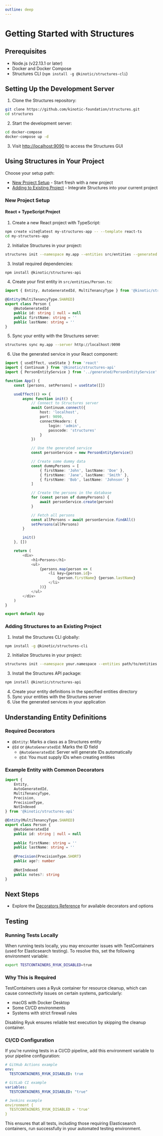 ```yaml
---
outline: deep
---
```


# Getting Started with Structures

## Prerequisites
- Node.js (v22.13.1 or later)
- Docker and Docker Compose
- Structures CLI (`npm install -g @kinotic/structures-cli`)

## Setting Up the Development Server
1. Clone the Structures repository:
```bash
git clone https://github.com/kinotic-foundation/structures.git
cd structures
```

2. Start the development server:
```bash
cd docker-compose
docker-compose up -d
```

3. Visit [http://localhost:9090](http://localhost:9090) to access the Structures GUI

## Using Structures in Your Project

Choose your setup path:
- [New Project Setup](#new-project-setup) - Start fresh with a new project
- [Adding to Existing Project](#adding-structures-to-an-existing-project) - Integrate Structures into your current project

### New Project Setup

#### React + TypeScript Project
1. Create a new React project with TypeScript:
```bash
npm create vite@latest my-structures-app -- --template react-ts
cd my-structures-app
```

2. Initialize Structures in your project:
```bash
structures init --namespace my.app --entities src/entities --generated src/generated
```

3. Install required dependencies:
```bash
npm install @kinotic/structures-api
```

4. Create your first entity in `src/entities/Person.ts`:
```typescript
import { Entity, AutoGeneratedId, MultiTenancyType } from '@kinotic/structures-api'

@Entity(MultiTenancyType.SHARED)
export class Person {
    @AutoGeneratedId
    public id: string | null = null
    public firstName: string = ''
    public lastName: string = ''
}
```

5. Sync your entity with the Structures server:
```bash
structures sync my.app --server http://localhost:9090
```

6. Use the generated service in your React component:
```typescript
import { useEffect, useState } from 'react'
import { Continuum } from '@kinotic/structures-api'
import { PersonEntityService } from '../generated/PersonEntityService'

function App() {
    const [persons, setPersons] = useState([])

    useEffect(() => {
        async function init() {
            // Connect to Structures server
            await Continuum.connect({
                host: 'localhost',
                port: 9090,
                connectHeaders: {
                    login: 'admin',
                    passcode: 'structures'
                }
            })

            // Use the generated service
            const personService = new PersonEntityService()

            // Create some dummy data
            const dummyPersons = [
                { firstName: 'John', lastName: 'Doe' },
                { firstName: 'Jane', lastName: 'Smith' },
                { firstName: 'Bob', lastName: 'Johnson' }
            ]

            // Create the persons in the database
            for (const person of dummyPersons) {
                await personService.create(person)
            }

            // Fetch all persons
            const allPersons = await personService.findAll()
            setPersons(allPersons)
        }

        init()
    }, [])

    return (
        <div>
            <h1>Persons</h1>
            <ul>
                {persons.map(person => (
                    <li key={person.id}>
                        {person.firstName} {person.lastName}
                    </li>
                ))}
            </ul>
        </div>
    )
}

export default App
```

### Adding Structures to an Existing Project

1. Install the Structures CLI globally:
```bash
npm install -g @kinotic/structures-cli
```

2. Initialize Structures in your project:
```bash
structures init --namespace your.namespace --entities path/to/entities --generated path/to/generated
```

3. Install the Structures API package:
```bash
npm install @kinotic/structures-api
```

4. Create your entity definitions in the specified entities directory
5. Sync your entities with the Structures server
6. Use the generated services in your application

## Understanding Entity Definitions

### Required Decorators
- `@Entity`: Marks a class as a Structures entity
- `@Id` or `@AutoGeneratedId`: Marks the ID field
  - `@AutoGeneratedId`: Server will generate IDs automatically
  - `@Id`: You must supply IDs when creating entities

### Example Entity with Common Decorators
```typescript
import { 
    Entity, 
    AutoGeneratedId, 
    MultiTenancyType,
    Precision,
    PrecisionType,
    NotIndexed
} from '@kinotic/structures-api'

@Entity(MultiTenancyType.SHARED)
export class Person {
    @AutoGeneratedId
    public id: string | null = null
    
    public firstName: string = ''
    public lastName: string = ''
    
    @Precision(PrecisionType.SHORT)
    public age?: number
    
    @NotIndexed
    public notes?: string
}
```

## Next Steps
- Explore the [Decorators Reference](/reference/decorators) for available decorators and options

## Testing

### Running Tests Locally
When running tests locally, you may encounter issues with TestContainers (used for Elasticsearch testing). To resolve this, set the following environment variable:

```bash
export TESTCONTAINERS_RYUK_DISABLED=true
```

### Why This is Required
TestContainers uses a Ryuk container for resource cleanup, which can cause connectivity issues on certain systems, particularly:
- macOS with Docker Desktop
- Some CI/CD environments
- Systems with strict firewall rules

Disabling Ryuk ensures reliable test execution by skipping the cleanup container.

### CI/CD Configuration
If you're running tests in a CI/CD pipeline, add this environment variable to your pipeline configuration:

```yaml
# GitHub Actions example
env:
  TESTCONTAINERS_RYUK_DISABLED: true

# GitLab CI example
variables:
  TESTCONTAINERS_RYUK_DISABLED: "true"

# Jenkins example
environment {
  TESTCONTAINERS_RYUK_DISABLED = 'true'
}
```

This ensures that all tests, including those requiring Elasticsearch containers, run successfully in your automated testing environment.


